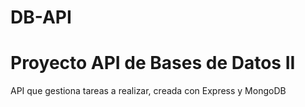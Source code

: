 # DB-API
Proyecto API de Bases de Datos II
=======
API que gestiona tareas a realizar, creada con Express y MongoDB

